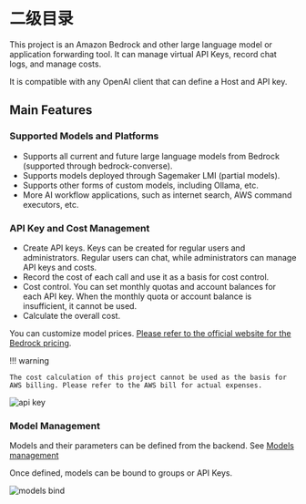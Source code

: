 # 二级目录

This project is an Amazon Bedrock and other large language model or application forwarding tool. It can manage virtual API Keys, record chat logs, and manage costs.

It is compatible with any OpenAI client that can define a Host and API key.

## Main Features

### Supported Models and Platforms

- Supports all current and future large language models from Bedrock (supported through bedrock-converse).
- Supports models deployed through Sagemaker LMI (partial models).
- Supports other forms of custom models, including Ollama, etc.
- More AI workflow applications, such as internet search, AWS command executors, etc.

### API Key and Cost Management

- Create API keys. Keys can be created for regular users and administrators. Regular users can chat, while administrators can manage API keys and costs.
- Record the cost of each call and use it as a basis for cost control.
- Cost control. You can set monthly quotas and account balances for each API key. When the monthly quota or account balance is insufficient, it cannot be used.
- Calculate the overall cost.

You can customize model prices. [Please refer to the official website for the Bedrock pricing](https://aws.amazon.com/bedrock/pricing).

!!! warning

    The cost calculation of this project cannot be used as the basis for AWS billing. Please refer to the AWS bill for actual expenses.

![api key](docs/screenshots/api-key.png)

### Model Management

Models and their parameters can be defined from the backend. See [Models management](../user-manual/management.md#models)

Once defined, models can be bound to groups or API Keys.

![models bind](docs/screenshots/models-bind.png)
